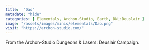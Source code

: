 ```yaml
---
title:  "Dao"
metadate: "hide"
categories: [ Elementals, Archon-Studio, Earth, DNL:Deuslair ]
image: "/assets/images/minis/elementals/Dao.png"
visit: "https://archon-studio.com/"
---
```

From the Archon-Studio Dungeons & Lasers: Deuslair Campaign.